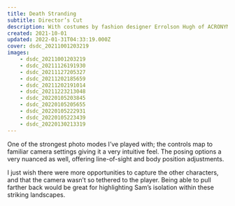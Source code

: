 ```yaml
---
title: Death Stranding
subtitle: Director’s Cut
description: With costumes by fashion designer Errolson Hugh of ACRONYM, I tried shooting this game with a fashion lookbook style, capturing clothing & equipment&nbsp;details.
created: 2021-10-01
updated: 2022-01-31T04:33:19.000Z
cover: dsdc_20211001203219
images:
    - dsdc_20211001203219
    - dsdc_20211126191930
    - dsdc_20211127205327
    - dsdc_20211202185659
    - dsdc_20211202191014
    - dsdc_20211223213048
    - dsdc_20220105203845
    - dsdc_20220105205655
    - dsdc_20220105222931
    - dsdc_20220105223439
    - dsdc_20220130213319
---
```


One of the strongest photo modes I’ve played with; the controls map to familiar camera settings giving it a very intuitive feel. The posing options a very nuanced as well, offering line-of-sight and body position&nbsp;adjustments.

I just wish there were more opportunities to capture the other characters, and that the camera wasn’t so tethered to the player. Being able to pull farther back would be great for highlighting Sam’s isolation within these striking&nbsp;landscapes.
